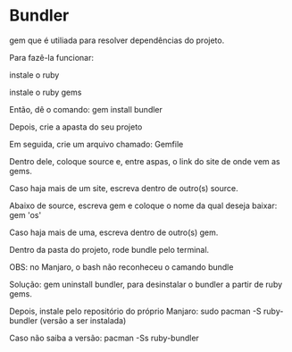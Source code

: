 # Bundler

gem que é utiliada para resolver dependências do projeto.

Para fazê-la funcionar:

instale o ruby

instale o ruby gems

Então, dê o comando: gem install bundler

Depois, crie a apasta do seu projeto

Em seguida, crie um arquivo chamado: Gemfile

Dentro dele, coloque source e, entre aspas, o link do site de onde vem as gems.

Caso haja mais de um site, escreva dentro de outro(s) source.

Abaixo de source, escreva gem e coloque o nome da qual deseja baixar: gem 'os'

Caso haja mais de uma, escreva dentro de outro(s) gem.

Dentro da pasta do projeto, rode bundle pelo terminal.

OBS: no Manjaro, o bash não reconheceu o camando bundle

Solução:
gem uninstall bundler, para desinstalar o bundler a partir de ruby gems.

Depois, instale pelo repositório do próprio Manjaro: sudo pacman -S ruby-bundler (versão a ser instalada)

Caso não saiba a versão: pacman -Ss ruby-bundler
